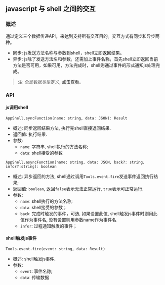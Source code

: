 ## javascript 与 shell 之间的交互

### 概述
通过定义三个数据传递API，来达到支持所有交互目的。交互方式有同步和异步两种。

* 同步: js发送方法名称与参数到shell，shell立即返回结果。
* 异步: js除了发送方法名和参数，还需加上事件名称，首先shell立即返回当前方法是否可用，如果可用，方法完成时，shell则通过事件的形式通知js处理完成。

> 注: 全局数据类型定义, [点击查看](shell/Types.md)。

### API

#### js调用shell

`AppShell.syncFunction(name: string, data: JSON): Result`
* 概述: 同步返回结果方法, 执行完shell直接返回结果.
* 返回值: 执行结果.
* 参数:
    * `name`: 字符串, shell执行的方法名称;
    * `data`: shell接受的参数

`AppShell.asyncFunction(name: string, data: JSON, back?: string, infor?:string): boolean`
* 概述: 异步返回的方法, shell通过调用`Tools.event.fire`发送事件返回执行结果;
* 返回值: `boolean`, 返回`false`表示无法正常运行, `true`表示可正常运行.
* 参数:
    * `name`: shell执行的方法名称;
    * `data`: shell接受的参数；
    * `back`: 完成时触发的事件，可选, 如果设置此值, shell触发js事件时则用此值作为事件名, 没有设置则用参数name作为事件名.
    * `infor`: 过程通知触发的事件；

#### shell触发js事件
`Tools.event.fire(event: string, data: Result)`
* 概述: shell触发js事件.
* 参数:
    * `event`: 事件名称;
    * `data`: 传输数据